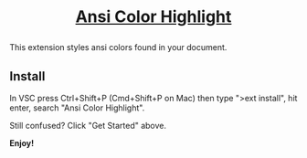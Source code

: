 # <p align="center">[Ansi Color Highlight](https://github.com/naumovs/vscode-ext-color-ansi-highlight)</p>

This extension styles ansi colors found in your document.

## Install

In VSC press Ctrl+Shift+P (Cmd+Shift+P on Mac) then type ">ext install", hit enter, search "Ansi Color Highlight".

Still confused? Click "Get Started" above.

**Enjoy!**
